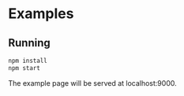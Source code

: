 # Examples

## Running

```sh
npm install
npm start
```

The example page will be served at localhost:9000.
